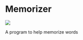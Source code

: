 # Memorizer
![](https://github.com/manukartofanu/memorizer/workflows/dotnet-core-desktop/badge.svg)

A program to help memorize words